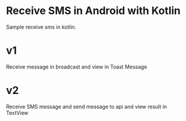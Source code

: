 # Receive SMS in Android with Kotlin
Sample receive sms in kotlin.

# v1
Receive message in broadcast and view in Toast Message 

# v2
Receive SMS message and send message to api and view result in TextView
